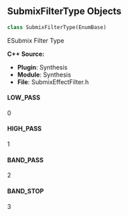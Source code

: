 ## SubmixFilterType Objects

```python
class SubmixFilterType(EnumBase)
```

ESubmix Filter Type

**C++ Source:**

- **Plugin**: Synthesis
- **Module**: Synthesis
- **File**: SubmixEffectFilter.h

<a id="unreal.SubmixFilterType.LOW_PASS"></a>

#### LOW_PASS

0

<a id="unreal.SubmixFilterType.HIGH_PASS"></a>

#### HIGH_PASS

1

<a id="unreal.SubmixFilterType.BAND_PASS"></a>

#### BAND_PASS

2

<a id="unreal.SubmixFilterType.BAND_STOP"></a>

#### BAND_STOP

3

<a id="unreal.SubmixFilterAlgorithm"></a>